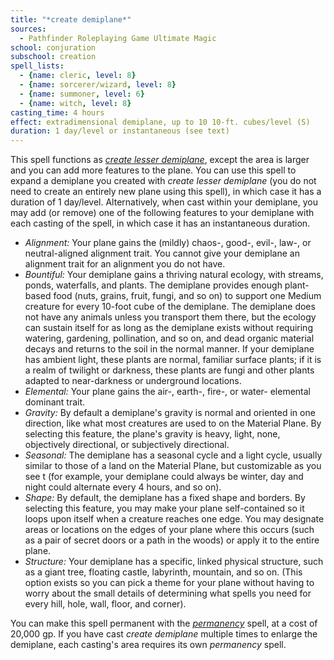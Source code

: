 ```yaml
---
title: "*create demiplane*"
sources:
  - Pathfinder Roleplaying Game Ultimate Magic
school: conjuration
subschool: creation
spell_lists:
  - {name: cleric, level: 8}
  - {name: sorcerer/wizard, level: 8}
  - {name: summoner, level: 6}
  - {name: witch, level: 8}
casting_time: 4 hours
effect: extradimensional demiplane, up to 10 10-ft. cubes/level (S)
duration: 1 day/level or instantaneous (see text)
---
```


This spell functions as [*create lesser demiplane*](/spells/create-lesser-demiplane/), except the area is larger and you can add more features to the plane. You can use this spell to expand a demiplane you created with *create lesser demiplane* (you do not need to create an entirely new plane using this spell), in which case it has a duration of 1 day/level. Alternatively, when cast within your demiplane, you may add (or remove) one of the following features to your demiplane with each casting of the spell, in which case it has an instantaneous duration.

- *Alignment:* Your plane gains the (mildly) chaos-, good-, evil-, law-, or neutral-aligned alignment trait. You cannot give your demiplane an alignment trait for an alignment you do not have.
- *Bountiful:* Your demiplane gains a thriving natural ecology, with streams, ponds, waterfalls, and plants. The demiplane provides enough plant-based food (nuts, grains, fruit, fungi, and so on) to support one Medium creature for every 10-foot cube of the demiplane. The demiplane does not have any animals unless you transport them there, but the ecology can sustain itself for as long as the demiplane exists without requiring watering, gardening, pollination, and so on, and dead organic material decays and returns to the soil in the normal manner. If your demiplane has ambient light, these plants are normal, familiar surface plants; if it is a realm of twilight or darkness, these plants are fungi and other plants adapted to near-darkness or underground locations.
- *Elemental:* Your plane gains the air-, earth-, fire-, or water- elemental dominant trait.
- *Gravity:* By default a demiplane's gravity is normal and oriented in one direction, like what most creatures are used to on the Material Plane. By selecting this feature, the plane's gravity is heavy, light, none, objectively directional, or subjectively directional.
- *Seasonal:* The demiplane has a seasonal cycle and a light cycle, usually similar to those of a land on the Material Plane, but customizable as you see  t (for example, your demiplane could always be winter, day and night could alternate every 4 hours, and so on).
- *Shape:* By default, the demiplane has a fixed shape and borders. By selecting this feature, you may make your plane self-contained so it loops upon itself when a creature reaches one edge. You may designate areas or locations on the edges of your plane where this occurs (such as a pair of secret doors or a path in the woods) or apply it to the entire plane.
- *Structure:* Your demiplane has a specific, linked physical structure, such as a giant tree, floating castle, labyrinth, mountain, and so on. (This option exists so you can pick a theme for your plane without having to worry about the small details of determining what spells you need for every hill, hole, wall, floor, and corner).

You can make this spell permanent with the [*permanency*](/spells/permanency/) spell, at a cost of 20,000 gp. If you have cast *create demiplane* multiple times to enlarge the demiplane, each casting's area requires its own *permanency* spell.

